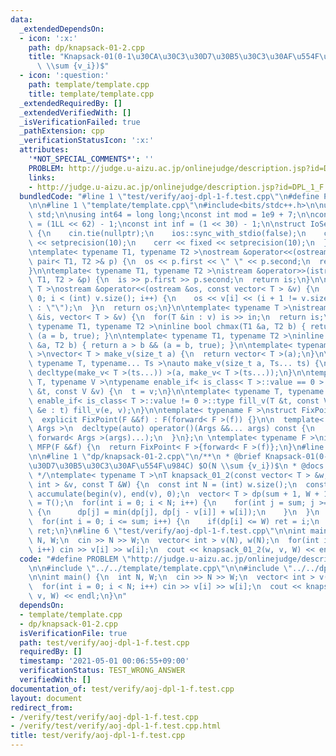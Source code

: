 ```yaml
---
data:
  _extendedDependsOn:
  - icon: ':x:'
    path: dp/knapsack-01-2.cpp
    title: "Knapsack-01(0-1\u30CA\u30C3\u30D7\u30B5\u30C3\u30AF\u554F\u984C) $O(N\
      \ \\sum {v_i})$"
  - icon: ':question:'
    path: template/template.cpp
    title: template/template.cpp
  _extendedRequiredBy: []
  _extendedVerifiedWith: []
  _isVerificationFailed: true
  _pathExtension: cpp
  _verificationStatusIcon: ':x:'
  attributes:
    '*NOT_SPECIAL_COMMENTS*': ''
    PROBLEM: http://judge.u-aizu.ac.jp/onlinejudge/description.jsp?id=DPL_1_F
    links:
    - http://judge.u-aizu.ac.jp/onlinejudge/description.jsp?id=DPL_1_F
  bundledCode: "#line 1 \"test/verify/aoj-dpl-1-f.test.cpp\"\n#define PROBLEM \"http://judge.u-aizu.ac.jp/onlinejudge/description.jsp?id=DPL_1_F\"\
    \n\n#line 1 \"template/template.cpp\"\n#include<bits/stdc++.h>\n\nusing namespace\
    \ std;\n\nusing int64 = long long;\nconst int mod = 1e9 + 7;\n\nconst int64 infll\
    \ = (1LL << 62) - 1;\nconst int inf = (1 << 30) - 1;\n\nstruct IoSetup {\n  IoSetup()\
    \ {\n    cin.tie(nullptr);\n    ios::sync_with_stdio(false);\n    cout << fixed\
    \ << setprecision(10);\n    cerr << fixed << setprecision(10);\n  }\n} iosetup;\n\
    \ntemplate< typename T1, typename T2 >\nostream &operator<<(ostream &os, const\
    \ pair< T1, T2 >& p) {\n  os << p.first << \" \" << p.second;\n  return os;\n\
    }\n\ntemplate< typename T1, typename T2 >\nistream &operator>>(istream &is, pair<\
    \ T1, T2 > &p) {\n  is >> p.first >> p.second;\n  return is;\n}\n\ntemplate< typename\
    \ T >\nostream &operator<<(ostream &os, const vector< T > &v) {\n  for(int i =\
    \ 0; i < (int) v.size(); i++) {\n    os << v[i] << (i + 1 != v.size() ? \" \"\
    \ : \"\");\n  }\n  return os;\n}\n\ntemplate< typename T >\nistream &operator>>(istream\
    \ &is, vector< T > &v) {\n  for(T &in : v) is >> in;\n  return is;\n}\n\ntemplate<\
    \ typename T1, typename T2 >\ninline bool chmax(T1 &a, T2 b) { return a < b &&\
    \ (a = b, true); }\n\ntemplate< typename T1, typename T2 >\ninline bool chmin(T1\
    \ &a, T2 b) { return a > b && (a = b, true); }\n\ntemplate< typename T = int64\
    \ >\nvector< T > make_v(size_t a) {\n  return vector< T >(a);\n}\n\ntemplate<\
    \ typename T, typename... Ts >\nauto make_v(size_t a, Ts... ts) {\n  return vector<\
    \ decltype(make_v< T >(ts...)) >(a, make_v< T >(ts...));\n}\n\ntemplate< typename\
    \ T, typename V >\ntypename enable_if< is_class< T >::value == 0 >::type fill_v(T\
    \ &t, const V &v) {\n  t = v;\n}\n\ntemplate< typename T, typename V >\ntypename\
    \ enable_if< is_class< T >::value != 0 >::type fill_v(T &t, const V &v) {\n  for(auto\
    \ &e : t) fill_v(e, v);\n}\n\ntemplate< typename F >\nstruct FixPoint : F {\n\
    \  explicit FixPoint(F &&f) : F(forward< F >(f)) {}\n\n  template< typename...\
    \ Args >\n  decltype(auto) operator()(Args &&... args) const {\n    return F::operator()(*this,\
    \ forward< Args >(args)...);\n  }\n};\n \ntemplate< typename F >\ninline decltype(auto)\
    \ MFP(F &&f) {\n  return FixPoint< F >{forward< F >(f)};\n}\n#line 4 \"test/verify/aoj-dpl-1-f.test.cpp\"\
    \n\n#line 1 \"dp/knapsack-01-2.cpp\"\n/**\n * @brief Knapsack-01(0-1\u30CA\u30C3\
    \u30D7\u30B5\u30C3\u30AF\u554F\u984C) $O(N \\sum {v_i})$\n * @docs docs/knapsack-01-2.md\n\
    \ */\ntemplate< typename T >\nT knapsack_01_2(const vector< T > &w, const vector<\
    \ int > &v, const T &W) {\n  const int N = (int) w.size();\n  const int sum =\
    \ accumulate(begin(v), end(v), 0);\n  vector< T > dp(sum + 1, W + 1);\n  dp[0]\
    \ = T();\n  for(int i = 0; i < N; i++) {\n    for(int j = sum; j >= v[i]; j--)\
    \ {\n      dp[j] = min(dp[j], dp[j - v[i]] + w[i]);\n    }\n  }\n  int ret = 0;\n\
    \  for(int i = 0; i <= sum; i++) {\n    if(dp[i] <= W) ret = i;\n  }\n  return\
    \ ret;\n}\n#line 6 \"test/verify/aoj-dpl-1-f.test.cpp\"\n\nint main() {\n  int\
    \ N, W;\n  cin >> N >> W;\n  vector< int > v(N), w(N);\n  for(int i = 0; i < N;\
    \ i++) cin >> v[i] >> w[i];\n  cout << knapsack_01_2(w, v, W) << endl;\n}\n"
  code: "#define PROBLEM \"http://judge.u-aizu.ac.jp/onlinejudge/description.jsp?id=DPL_1_F\"\
    \n\n#include \"../../template/template.cpp\"\n\n#include \"../../dp/knapsack-01-2.cpp\"\
    \n\nint main() {\n  int N, W;\n  cin >> N >> W;\n  vector< int > v(N), w(N);\n\
    \  for(int i = 0; i < N; i++) cin >> v[i] >> w[i];\n  cout << knapsack_01_2(w,\
    \ v, W) << endl;\n}\n"
  dependsOn:
  - template/template.cpp
  - dp/knapsack-01-2.cpp
  isVerificationFile: true
  path: test/verify/aoj-dpl-1-f.test.cpp
  requiredBy: []
  timestamp: '2021-05-01 00:06:55+09:00'
  verificationStatus: TEST_WRONG_ANSWER
  verifiedWith: []
documentation_of: test/verify/aoj-dpl-1-f.test.cpp
layout: document
redirect_from:
- /verify/test/verify/aoj-dpl-1-f.test.cpp
- /verify/test/verify/aoj-dpl-1-f.test.cpp.html
title: test/verify/aoj-dpl-1-f.test.cpp
---
```

